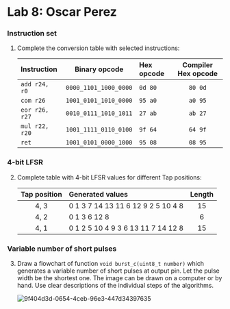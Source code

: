 # Lab 8: Oscar Perez

### Instruction set

1. Complete the conversion table with selected instructions:

   | **Instruction** | **Binary opcode** | **Hex opcode** | **Compiler Hex opcode** |
   | :-- | :-: | :-- | :-: |
   | `add r24, r0` | `0000_1101_1000_0000`| `0d 80` | `80 0d` |
   | `com r26` | `1001_0101_1010_0000`| `95 a0` | `a0 95` |
   | `eor r26, r27` | `0010_0111_1010_1011`| `27 ab` | `ab 27` |
   | `mul r22, r20` | `1001_1111_0110_0100`| `9f 64` | `64 9f` |
   | `ret` | `1001_0101_0000_1000`| `95 08` | `08 95` |

### 4-bit LFSR

2. Complete table with 4-bit LFSR values for different Tap positions:

   | **Tap position** | **Generated values** | **Length** |
   | :-: | :-- | :-: |
   | 4, 3 | 0 1 3 7 14 13 11 6 12 9 2 5 10 4 8 | 15 |
   | 4, 2 | 0 1 3 6 12 8 | 6 |
   | 4, 1 | 0 1 2 5 10 4 9 3 6 13 11 7 14 12 8 | 15 |

### Variable number of short pulses

3. Draw a flowchart of function `void burst_c(uint8_t number)` which generates a variable number of short pulses at output pin. Let the pulse width be the shortest one. The image can be drawn on a computer or by hand. Use clear descriptions of the individual steps of the algorithms.

   ![9f404d3d-0654-4ceb-96e3-447d34397635](https://user-images.githubusercontent.com/114435572/203176111-525831d1-4bc2-4a59-a860-8cc42ec64ca3.jpg)

